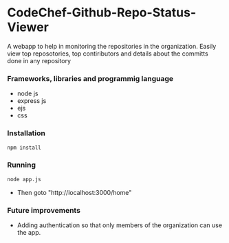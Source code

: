 # CodeChef-Github-Repo-Status-Viewer

A webapp to help in monitoring the repositories in the organization. Easily view top reposotories, top contiributors and details about the committs done in any repository

### Frameworks, libraries and programmig language
* node js
* express js
* ejs
* css
### Installation

```bash
npm install
```
### Running
```bash
node app.js
```
- Then goto "http://localhost:3000/home"

### Future improvements
* Adding authentication so that only members of the organization can use the app.
